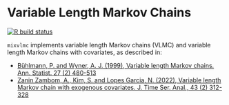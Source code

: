 # Variable Length Markov Chains
[![R build status](https://github.com/fabrice-rossi/mixvlmc/workflows/R-CMD-check/badge.svg)](https://github.com/fabrice-rossi/mixvlmc/actions?workflow=R-CMD-check)

`mixvlmc` implements variable length Markov chains (VLMC) and variable length Markov chains with covariates, as described in:

- [Bühlmann, P. and Wyner, A. J. (1999), Variable length Markov chains. Ann. Statist. 27 (2) 480-513](https://dx.doi.org/10.1214/aos/1018031204)
- [Zanin Zambom, A., Kim, S. and Lopes Garcia, N. (2022), Variable length Markov chain with exogenous covariates. J. Time Ser. Anal., 43 (2) 312-328](https://doi.org/10.1111/jtsa.12615)
